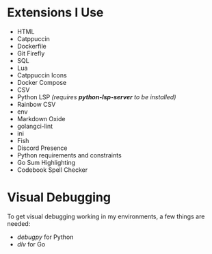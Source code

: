 # Extensions I Use
- HTML
- Catppuccin
- Dockerfile
- Git Firefly
- SQL
- Lua
- Catppuccin Icons
- Docker Compose
- CSV
- Python LSP *(requires **python-lsp-server** to be installed)*
- Rainbow CSV
- env
- Markdown Oxide
- golangci-lint
- ini
- Fish
- Discord Presence
- Python requirements and constraints
- Go Sum Highlighting
- Codebook Spell Checker


# Visual Debugging
To get visual debugging working in my environments, a few things are needed:
- *debugpy* for Python
- *dlv* for Go
